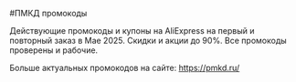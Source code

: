 #ПМКД промокоды

Действующие промокоды и купоны на AliExpress на первый и повторный заказ в Мае 2025. Скидки и акции до 90%. Все промокоды проверены и рабочие.

Больше актуальных промокодов на сайте: https://pmkd.ru/
